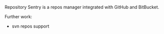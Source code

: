 Repository Sentry is a repos manager integrated with GitHub and BitBucket.

Further work:
* svn repos support
